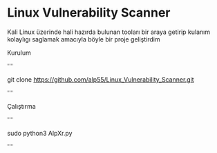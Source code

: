 # Linux Vulnerability Scanner

Kali Linux üzerinde hali hazırda bulunan tooları bir araya getirip kulanım kolaylıgı saglamak amacıyla böyle bir proje geliştirdim

Kurulum

'''

 git clone https://github.com/alp55/Linux_Vulnerability_Scanner.git

'''

Çalıştırma 

'''

sudo python3 AlpXr.py

'''
